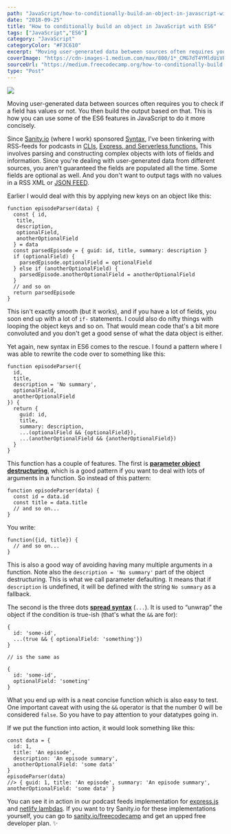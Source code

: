 ```yaml
---
path: "JavaScript/how-to-conditionally-build-an-object-in-javascript-with-es6"
date: "2018-09-25"
title: "How to conditionally build an object in JavaScript with ES6"
tags: ["JavaScript","ES6"]
category: "JavaScript"
categoryColor: "#F3C610"
excerpt: "Moving user-generated data between sources often requires you to check if a field has values or not."
coverImage: "https://cdn-images-1.medium.com/max/800/1*_CMG7dT4YMldUiVPueOmXw.png"
sourceUrl: "https://medium.freecodecamp.org/how-to-conditionally-build-an-object-in-javascript-with-es6-e2c49022c448"
type: "Post"
---
```


![](https://cdn-images-1.medium.com/max/800/1*_CMG7dT4YMldUiVPueOmXw.png)

Moving user-generated data between sources often requires you to check if a field has values or not. You then build the output based on that. This is how you can use some of the ES6 features in JavaScript to do it more concisely.

Since [Sanity.io](https://sanity.io) (where I work) sponsored [Syntax](https://syntax.fm/show/068/design-tips-for-developers), I've been tinkering with RSS-feeds for podcasts in [CLIs](https://github.com/sanity-io/podcast-to-sanity), [Express, and Serverless functions.](https://github.com/sanity-io/Syntax) This involves parsing and constructing complex objects with lots of fields and information. Since you're dealing with user-generated data from different sources, you aren't guaranteed the fields are populated all the time. Some fields are optional as well. And you don't want to output tags with no values in a RSS XML or [JSON FEED](https://jsonfeed.org).

Earlier I would deal with this by applying new keys on an object like this:

```
function episodeParser(data) {
  const { id,
   title,
   description,
   optionalField,
   anotherOptionalField
  } = data
  const parsedEpisode = { guid: id, title, summary: description }
  if (optionalField) {
    parsedEpisode.optionalField = optionalField
  } else if (anotherOptionalField) {
    parsedEpisode.anotherOptionalField = anotherOptionalField
  }
  // and so on
  return parsedEpisode
}
```

This isn't exactly smooth (but it works), and if you have a lot of fields, you soon end up with a lot of `if-` statements. I could also do nifty things with looping the object keys and so on. That would mean code that's a bit more convoluted and you don't get a good sense of what the data object is either.

Yet again, new syntax in ES6 comes to the rescue. I found a pattern where I was able to rewrite the code over to something like this:

```
function episodeParser({
  id,
  title,
  description = 'No summary',
  optionalField,
  anotherOptionalField
}) {
  return {
    guid: id,
    title,
    summary: description,
    ...(optionalField && {optionalField}),
    ...(anotherOptionalField && {anotherOptionalField})
  }
}
```

This function has a couple of features. The first is [**parameter object destructuring**](https://www.youtube.com/watch?v=-vR3a11Wzt0), which is a good pattern if you want to deal with lots of arguments in a function. So instead of this pattern:

```
function episodeParser(data) {
  const id = data.id
  const title = data.title
  // and so on...
}
```

You write:

```
function({id, title}) {
  // and so on...
}
```

This is also a good way of avoiding having many multiple arguments in a function. Note also the `description = 'No summary'` part of the object destructuring. This is what we call parameter defaulting. It means that if `description` is undefined, it will be defined with the string `No summary` as a fallback.

The second is the three dots [**spread syntax**](https://developer.mozilla.org/en-US/docs/Web/JavaScript/Reference/Operators/Spread_syntax) (`...`). It is used to “unwrap” the object if the condition is true-ish (that's what the `&&` are for):

```
{
  id: 'some-id',
  ...(true && { optionalField: 'something'})
}

// is the same as

{
  id: 'some-id',
  optionalField: 'someting'
}
```

What you end up with is a neat concise function which is also easy to test. One important caveat with using the `&&` operator is that the number 0 will be considered `false`. So you have to pay attention to your datatypes going in.

If we put the function into action, it would look something like this:

```
const data = {
  id: 1,
  title: 'An episode',
  description: 'An episode summary',
  anotherOptionalField: 'some data'
}
episodeParser(data)
//> { guid: 1, title: 'An episode', summary: 'An episode summary', anotherOptionalField: 'some data' }
```

You can see it in action in our podcast feeds implementation for [express.js](https://github.com/sanity-io/Syntax/blob/master/routeHandlers/rss.js) and [netlify lambdas](https://github.com/sanity-io/Syntax/blob/master/functions/rss.js). If you want to try Sanity.io for these implementations yourself,  you can go to [sanity.io/freecodecamp](https://sanity.io/freecodecamp?utm_source=freecodecamp&utm_medium=blog&utm_campaign=jq) and get an upped free developer plan. ✨
